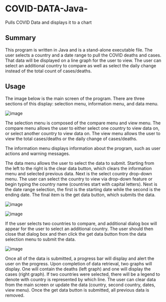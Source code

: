 # COVID-DATA-Java-
Pulls COVID Data and displays it to a chart

Summary
-------

This program is written in Java and is a stand-alone executable file. The user selects a country and a date range to pull the COVID deaths and cases. That data will be displayed on a line graph for the user to view. The user can select an additional country to compare as well as select the daily change instead of the total count of cases/deaths. 


Usage
-------

The image below is the main screen of the program. There are three sections of this display: selection menu, information menu, and data menu. 

![image](https://user-images.githubusercontent.com/96243400/159921217-5dfc213e-7187-411e-b663-82f3452865d6.png)


The selection menu is composed of the compare menu and view menu. The compare menu allows the user to either select one country to view data on, or select another country to view data on. The view menu allows the user to view the total cases/deaths or the daily change of cases/deaths. 

The information menu displays information about the program, such as user actions and warning messages.

The data menu allows the user to select the data to submit. Starting from the left to the right is the clear data button, which clears the information menu and selected previous data. Next is the select country drop-down menu. The user can select the country to view via drop-down feature or begin typing the country name (countries start with capital letters). Next is the date range selection, the first is the starting date while the second is the ending date. The final item is the get data button, which submits the data.

![image](https://user-images.githubusercontent.com/96243400/159919999-5a2abba1-faa9-43ab-be17-8abfbb4139e1.png)


![image](https://user-images.githubusercontent.com/96243400/159919673-3361cd0c-6896-4d9e-8641-498e49b2d5b9.png)

If the user selects two countries to compare, and additional dialog box will appear for the user to select an additional country. The user should then close that dialog box and then click the get data button from the data selection menu to submit the data. 

![image](https://user-images.githubusercontent.com/96243400/159922122-3d3a4121-ea66-4570-9d5b-2a362ff4fb99.png)

Once all of the data is submitted, a progress bar will display and alert the user on the progress. Upon completion of data retrieval, two graphs will display. One will contain the deaths (left graph) and one will display the cases (right graph). If two countries were selected, there will be a legend to denote with country is represented by which line. The user can clear data from the main screen or update the data (country, second country, dates, view menu). Once the get data button is submitted, all previous data is removed.  



